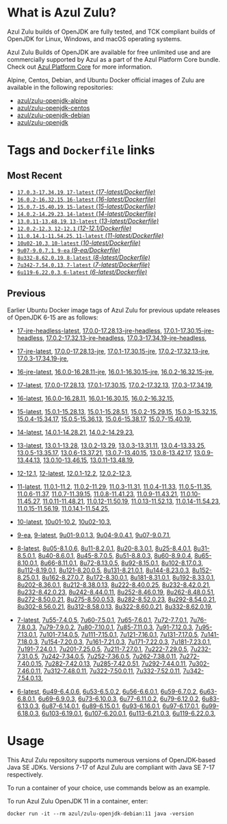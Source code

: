 What is Azul Zulu?
======================================

Azul Zulu builds of OpenJDK are fully tested, and TCK compliant builds of OpenJDK for Linux, Windows, and macOS operating systems.

Azul Zulu Builds of OpenJDK are available for free unlimited use and are commercially supported by Azul as a part of the Azul Platform Core bundle.
Check out [Azul Platform Core][3] for more information.

Alpine, Centos, Debian, and Ubuntu Docker official images of Zulu are available in the following repositories:

  * [azul/zulu-openjdk-alpine][4]
  * [azul/zulu-openjdk-centos][5]
  * [azul/zulu-openjdk-debian][6]
  * [azul/zulu-openjdk][7]

Tags and `Dockerfile` links
===========================

Most Recent
-----------

  * [`17.0.3-17.34.19`, `17-latest` (*17-latest/Dockerfile)*][10]
  * [`16.0.2-16.32.15`, `16-latest` (*16-latest/Dockerfile)*][25]
  * [`15.0.7-15.40.19`, `15-latest` (*15-latest/Dockerfile)*][33]
  * [`14.0.2-14.29.23`, `14-latest` (*14-latest/Dockerfile)*][42]
  * [`13.0.11-13.48.19`, `13-latest` (*13-latest/Dockerfile)*][45]
  * [`12.0.2-12.3`, `12-12.1` (*12-12.1/Dockerfile)*][57]
  * [`11.0.14.1-11.54.25`, `11-latest` (*11-latest/Dockerfile)*][61]
  * [`10u02-10.3`, `10-latest` (*10-latest/Dockerfile)*][78]
  * [`9u07-9.0.7.1`, `9-ea` (*9-ea/Dockerfile)*][81]
  * [`8u332-8.62.0.19`, `8-latest` (*8-latest/Dockerfile)*][86]
  * [`7u342-7.54.0.13`, `7-latest` (*7-latest/Dockerfile)*][126]
  * [`6u119-6.22.0.3`, `6-latest` (*6-latest/Dockerfile)*][163]

Previous
--------

Earlier Ubuntu Docker image tags of Azul Zulu for previous update releases of OpenJDK 6-15 are as follows:

  * [17-jre-headless-latest][20],
  [17.0.0-17.28.13-jre-headless][21],
  [17.0.1-17.30.15-jre-headless][22],
  [17.0.2-17.32.13-jre-headless][23],
  [17.0.3-17.34.19-jre-headless][24],
  
  * [17-jre-latest][11],
  [17.0.0-17.28.13-jre][16],
  [17.0.1-17.30.15-jre][17],
  [17.0.2-17.32.13-jre][18],
  [17.0.3-17.34.19-jre][19],
  
  * [16-jre-latest][26],
  [16.0.0-16.28.11-jre][30],
  [16.0.1-16.30.15-jre][31],
  [16.0.2-16.32.15-jre][32],
  
  * [17-latest][10],
  [17.0.0-17.28.13][12],
  [17.0.1-17.30.15][13],
  [17.0.2-17.32.13][14],
  [17.0.3-17.34.19][15],
  
  * [16-latest][25],
  [16.0.0-16.28.11][27],
  [16.0.1-16.30.15][28],
  [16.0.2-16.32.15][29],
  
  * [15-latest][33],
  [15.0.1-15.28.13][34],
  [15.0.1-15.28.51][35],
  [15.0.2-15.29.15][36],
  [15.0.3-15.32.15][37],
  [15.0.4-15.34.17][38],
  [15.0.5-15.36.13][39],
  [15.0.6-15.38.17][40],
  [15.0.7-15.40.19][41],
  
  * [14-latest][42],
  [14.0.1-14.28.21][43],
  [14.0.2-14.29.23][44],
  
  * [13-latest][45],
  [13.0.1-13.28][46],
  [13.0.2-13.29][47],
  [13.0.3-13.31.11][48],
  [13.0.4-13.33.25][49],
  [13.0.5-13.35.17][50],
  [13.0.6-13.37.21][51],
  [13.0.7-13.40.15][52],
  [13.0.8-13.42.17][53],
  [13.0.9-13.44.13][54],
  [13.0.10-13.46.15][55],
  [13.0.11-13.48.19][56],
  
  * [12-12.1][57],
  [12-latest][58],
  [12.0.1-12.2][59],
  [12.0.2-12.3][60],
  
  * [11-latest][61],
  [11.0.1-11.2][62],
  [11.0.2-11.29][63],
  [11.0.3-11.31][64],
  [11.0.4-11.33][65],
  [11.0.5-11.35][66],
  [11.0.6-11.37][67],
  [11.0.7-11.39.15][68],
  [11.0.8-11.41.23][69],
  [11.0.9-11.43.21][70],
  [11.0.10-11.45.27][71],
  [11.0.11-11.48.21][72],
  [11.0.12-11.50.19][73],
  [11.0.13-11.52.13][74],
  [11.0.14-11.54.23][75],
  [11.0.15-11.56.19][76],
  [11.0.14.1-11.54.25][77],
  
  * [10-latest][78],
  [10u01-10.2][79],
  [10u02-10.3][80],
  
  * [9-ea][81],
  [9-latest][82],
  [9u01-9.0.1.3][83],
  [9u04-9.0.4.1][84],
  [9u07-9.0.7.1][85],
  
  * [8-latest][86],
  [8u05-8.1.0.6][87],
  [8u11-8.2.0.1][88],
  [8u20-8.3.0.1][89],
  [8u25-8.4.0.1][90],
  [8u31-8.5.0.1][91],
  [8u40-8.6.0.1][92],
  [8u45-8.7.0.5][93],
  [8u51-8.8.0.3][94],
  [8u60-8.9.0.4][95],
  [8u65-8.10.0.1][96],
  [8u66-8.11.0.1][97],
  [8u72-8.13.0.5][98],
  [8u92-8.15.0.1][99],
  [8u102-8.17.0.3][100],
  [8u112-8.19.0.1][101],
  [8u121-8.20.0.5][102],
  [8u131-8.21.0.1][103],
  [8u144-8.23.0.3][104],
  [8u152-8.25.0.1][105],
  [8u162-8.27.0.7][106],
  [8u172-8.30.0.1][107],
  [8u181-8.31.0.1][108],
  [8u192-8.33.0.1][109],
  [8u202-8.36.0.1][110],
  [8u212-8.38.0.13][111],
  [8u222-8.40.0.25][112],
  [8u232-8.42.0.21][113],
  [8u232-8.42.0.23][114],
  [8u242-8.44.0.11][115],
  [8u252-8.46.0.19][116],
  [8u262-8.48.0.51][117],
  [8u272-8.50.0.21][118],
  [8u275-8.50.0.53][119],
  [8u282-8.52.0.23][120],
  [8u292-8.54.0.21][121],
  [8u302-8.56.0.21][122],
  [8u312-8.58.0.13][123],
  [8u322-8.60.0.21][124],
  [8u332-8.62.0.19][125],
  
  * [7-latest][126],
  [7u55-7.4.0.5][127],
  [7u60-7.5.0.1][128],
  [7u65-7.6.0.1][129],
  [7u72-7.7.0.1][130],
  [7u76-7.8.0.3][131],
  [7u79-7.9.0.2][132],
  [7u80-7.10.0.1][133],
  [7u85-7.11.0.3][134],
  [7u91-7.12.0.3][135],
  [7u95-7.13.0.1][136],
  [7u101-7.14.0.5][137],
  [7u111-7.15.0.1][138],
  [7u121-7.16.0.1][139],
  [7u131-7.17.0.5][140],
  [7u141-7.18.0.3][141],
  [7u154-7.20.0.3][142],
  [7u161-7.21.0.3][143],
  [7u171-7.22.0.3][144],
  [7u181-7.23.0.1][145],
  [7u191-7.24.0.1][146],
  [7u201-7.25.0.5][147],
  [7u211-7.27.0.1][148],
  [7u222-7.29.0.5][149],
  [7u232-7.31.0.5][150],
  [7u242-7.34.0.5][151],
  [7u252-7.36.0.5][152],
  [7u262-7.38.0.11][153],
  [7u272-7.40.0.15][154],
  [7u282-7.42.0.13][155],
  [7u285-7.42.0.51][156],
  [7u292-7.44.0.11][157],
  [7u302-7.46.0.11][158],
  [7u312-7.48.0.11][159],
  [7u322-7.50.0.11][160],
  [7u332-7.52.0.11][161],
  [7u342-7.54.0.13][162],
  
  * [6-latest][163],
  [6u49-6.4.0.6][164],
  [6u53-6.5.0.2][165],
  [6u56-6.6.0.1][166],
  [6u59-6.7.0.2][167],
  [6u63-6.8.0.1][168],
  [6u69-6.9.0.3][169],
  [6u73-6.10.0.3][170],
  [6u77-6.11.0.2][171],
  [6u79-6.12.0.2][172],
  [6u83-6.13.0.3][173],
  [6u87-6.14.0.1][174],
  [6u89-6.15.0.1][175],
  [6u93-6.16.0.1][176],
  [6u97-6.17.0.1][177],
  [6u99-6.18.0.3][178],
  [6u103-6.19.0.1][179],
  [6u107-6.20.0.1][180],
  [6u113-6.21.0.3][181],
  [6u119-6.22.0.3][182],
  

Usage
=====

This Azul Zulu repository supports numerous versions of OpenJDK-based Java SE JDKs. Versions 7-17 of Azul Zulu are compliant with Java SE 7-17 respectively.

To run a container of your choice, use commands below as an example.

To run Azul Zulu OpenJDK 11 in a container, enter:

    docker run -it --rm azul/zulu-openjdk-debian:11 java -version

  [1]: https://www.azul.com/files/ZuluDocker60.gif
  [2]: https://www.azul.com/
  [3]: https://www.azul.com/products/core/
  [4]: https://hub.docker.com/r/azul/zulu-openjdk-alpine
  [5]: https://hub.docker.com/r/azul/zulu-openjdk-centos
  [6]: https://hub.docker.com/r/azul/zulu-openjdk-debian
  [7]: https://hub.docker.com/r/azul/zulu-openjdk


  [20]: https://github.com/zulu-openjdk/zulu-openjdk/blob/master/debian/17-jre-headless-latest/Dockerfile
  [21]: https://github.com/zulu-openjdk/zulu-openjdk/blob/master/debian/17.0.0-17.28.13-jre-headless/Dockerfile
  [22]: https://github.com/zulu-openjdk/zulu-openjdk/blob/master/debian/17.0.1-17.30.15-jre-headless/Dockerfile
  [23]: https://github.com/zulu-openjdk/zulu-openjdk/blob/master/debian/17.0.2-17.32.13-jre-headless/Dockerfile
  [24]: https://github.com/zulu-openjdk/zulu-openjdk/blob/master/debian/17.0.3-17.34.19-jre-headless/Dockerfile
  
  [11]: https://github.com/zulu-openjdk/zulu-openjdk/blob/master/debian/17-jre-latest/Dockerfile
  [16]: https://github.com/zulu-openjdk/zulu-openjdk/blob/master/debian/17.0.0-17.28.13-jre/Dockerfile
  [17]: https://github.com/zulu-openjdk/zulu-openjdk/blob/master/debian/17.0.1-17.30.15-jre/Dockerfile
  [18]: https://github.com/zulu-openjdk/zulu-openjdk/blob/master/debian/17.0.2-17.32.13-jre/Dockerfile
  [19]: https://github.com/zulu-openjdk/zulu-openjdk/blob/master/debian/17.0.3-17.34.19-jre/Dockerfile
  
  [26]: https://github.com/zulu-openjdk/zulu-openjdk/blob/master/debian/16-jre-latest/Dockerfile
  [30]: https://github.com/zulu-openjdk/zulu-openjdk/blob/master/debian/16.0.0-16.28.11-jre/Dockerfile
  [31]: https://github.com/zulu-openjdk/zulu-openjdk/blob/master/debian/16.0.1-16.30.15-jre/Dockerfile
  [32]: https://github.com/zulu-openjdk/zulu-openjdk/blob/master/debian/16.0.2-16.32.15-jre/Dockerfile
  
  [10]: https://github.com/zulu-openjdk/zulu-openjdk/blob/master/debian/17-latest/Dockerfile
  [12]: https://github.com/zulu-openjdk/zulu-openjdk/blob/master/debian/17.0.0-17.28.13/Dockerfile
  [13]: https://github.com/zulu-openjdk/zulu-openjdk/blob/master/debian/17.0.1-17.30.15/Dockerfile
  [14]: https://github.com/zulu-openjdk/zulu-openjdk/blob/master/debian/17.0.2-17.32.13/Dockerfile
  [15]: https://github.com/zulu-openjdk/zulu-openjdk/blob/master/debian/17.0.3-17.34.19/Dockerfile
  
  [25]: https://github.com/zulu-openjdk/zulu-openjdk/blob/master/debian/16-latest/Dockerfile
  [27]: https://github.com/zulu-openjdk/zulu-openjdk/blob/master/debian/16.0.0-16.28.11/Dockerfile
  [28]: https://github.com/zulu-openjdk/zulu-openjdk/blob/master/debian/16.0.1-16.30.15/Dockerfile
  [29]: https://github.com/zulu-openjdk/zulu-openjdk/blob/master/debian/16.0.2-16.32.15/Dockerfile
  
  [33]: https://github.com/zulu-openjdk/zulu-openjdk/blob/master/debian/15-latest/Dockerfile
  [34]: https://github.com/zulu-openjdk/zulu-openjdk/blob/master/debian/15.0.1-15.28.13/Dockerfile
  [35]: https://github.com/zulu-openjdk/zulu-openjdk/blob/master/debian/15.0.1-15.28.51/Dockerfile
  [36]: https://github.com/zulu-openjdk/zulu-openjdk/blob/master/debian/15.0.2-15.29.15/Dockerfile
  [37]: https://github.com/zulu-openjdk/zulu-openjdk/blob/master/debian/15.0.3-15.32.15/Dockerfile
  [38]: https://github.com/zulu-openjdk/zulu-openjdk/blob/master/debian/15.0.4-15.34.17/Dockerfile
  [39]: https://github.com/zulu-openjdk/zulu-openjdk/blob/master/debian/15.0.5-15.36.13/Dockerfile
  [40]: https://github.com/zulu-openjdk/zulu-openjdk/blob/master/debian/15.0.6-15.38.17/Dockerfile
  [41]: https://github.com/zulu-openjdk/zulu-openjdk/blob/master/debian/15.0.7-15.40.19/Dockerfile
  
  [42]: https://github.com/zulu-openjdk/zulu-openjdk/blob/master/debian/14-latest/Dockerfile
  [43]: https://github.com/zulu-openjdk/zulu-openjdk/blob/master/debian/14.0.1-14.28.21/Dockerfile
  [44]: https://github.com/zulu-openjdk/zulu-openjdk/blob/master/debian/14.0.2-14.29.23/Dockerfile
  
  [45]: https://github.com/zulu-openjdk/zulu-openjdk/blob/master/debian/13-latest/Dockerfile
  [46]: https://github.com/zulu-openjdk/zulu-openjdk/blob/master/debian/13.0.1-13.28/Dockerfile
  [47]: https://github.com/zulu-openjdk/zulu-openjdk/blob/master/debian/13.0.2-13.29/Dockerfile
  [48]: https://github.com/zulu-openjdk/zulu-openjdk/blob/master/debian/13.0.3-13.31.11/Dockerfile
  [49]: https://github.com/zulu-openjdk/zulu-openjdk/blob/master/debian/13.0.4-13.33.25/Dockerfile
  [50]: https://github.com/zulu-openjdk/zulu-openjdk/blob/master/debian/13.0.5-13.35.17/Dockerfile
  [51]: https://github.com/zulu-openjdk/zulu-openjdk/blob/master/debian/13.0.6-13.37.21/Dockerfile
  [52]: https://github.com/zulu-openjdk/zulu-openjdk/blob/master/debian/13.0.7-13.40.15/Dockerfile
  [53]: https://github.com/zulu-openjdk/zulu-openjdk/blob/master/debian/13.0.8-13.42.17/Dockerfile
  [54]: https://github.com/zulu-openjdk/zulu-openjdk/blob/master/debian/13.0.9-13.44.13/Dockerfile
  [55]: https://github.com/zulu-openjdk/zulu-openjdk/blob/master/debian/13.0.10-13.46.15/Dockerfile
  [56]: https://github.com/zulu-openjdk/zulu-openjdk/blob/master/debian/13.0.11-13.48.19/Dockerfile
  
  [57]: https://github.com/zulu-openjdk/zulu-openjdk/blob/master/debian/12-12.1/Dockerfile
  [58]: https://github.com/zulu-openjdk/zulu-openjdk/blob/master/debian/12-latest/Dockerfile
  [59]: https://github.com/zulu-openjdk/zulu-openjdk/blob/master/debian/12.0.1-12.2/Dockerfile
  [60]: https://github.com/zulu-openjdk/zulu-openjdk/blob/master/debian/12.0.2-12.3/Dockerfile
  
  [61]: https://github.com/zulu-openjdk/zulu-openjdk/blob/master/debian/11-latest/Dockerfile
  [62]: https://github.com/zulu-openjdk/zulu-openjdk/blob/master/debian/11.0.1-11.2/Dockerfile
  [63]: https://github.com/zulu-openjdk/zulu-openjdk/blob/master/debian/11.0.2-11.29/Dockerfile
  [64]: https://github.com/zulu-openjdk/zulu-openjdk/blob/master/debian/11.0.3-11.31/Dockerfile
  [65]: https://github.com/zulu-openjdk/zulu-openjdk/blob/master/debian/11.0.4-11.33/Dockerfile
  [66]: https://github.com/zulu-openjdk/zulu-openjdk/blob/master/debian/11.0.5-11.35/Dockerfile
  [67]: https://github.com/zulu-openjdk/zulu-openjdk/blob/master/debian/11.0.6-11.37/Dockerfile
  [68]: https://github.com/zulu-openjdk/zulu-openjdk/blob/master/debian/11.0.7-11.39.15/Dockerfile
  [69]: https://github.com/zulu-openjdk/zulu-openjdk/blob/master/debian/11.0.8-11.41.23/Dockerfile
  [70]: https://github.com/zulu-openjdk/zulu-openjdk/blob/master/debian/11.0.9-11.43.21/Dockerfile
  [71]: https://github.com/zulu-openjdk/zulu-openjdk/blob/master/debian/11.0.10-11.45.27/Dockerfile
  [72]: https://github.com/zulu-openjdk/zulu-openjdk/blob/master/debian/11.0.11-11.48.21/Dockerfile
  [73]: https://github.com/zulu-openjdk/zulu-openjdk/blob/master/debian/11.0.12-11.50.19/Dockerfile
  [74]: https://github.com/zulu-openjdk/zulu-openjdk/blob/master/debian/11.0.13-11.52.13/Dockerfile
  [75]: https://github.com/zulu-openjdk/zulu-openjdk/blob/master/debian/11.0.14-11.54.23/Dockerfile
  [76]: https://github.com/zulu-openjdk/zulu-openjdk/blob/master/debian/11.0.15-11.56.19/Dockerfile
  [77]: https://github.com/zulu-openjdk/zulu-openjdk/blob/master/debian/11.0.14.1-11.54.25/Dockerfile
  
  [78]: https://github.com/zulu-openjdk/zulu-openjdk/blob/master/debian/10-latest/Dockerfile
  [79]: https://github.com/zulu-openjdk/zulu-openjdk/blob/master/debian/10u01-10.2/Dockerfile
  [80]: https://github.com/zulu-openjdk/zulu-openjdk/blob/master/debian/10u02-10.3/Dockerfile
  
  [81]: https://github.com/zulu-openjdk/zulu-openjdk/blob/master/debian/9-ea/Dockerfile
  [82]: https://github.com/zulu-openjdk/zulu-openjdk/blob/master/debian/9-latest/Dockerfile
  [83]: https://github.com/zulu-openjdk/zulu-openjdk/blob/master/debian/9u01-9.0.1.3/Dockerfile
  [84]: https://github.com/zulu-openjdk/zulu-openjdk/blob/master/debian/9u04-9.0.4.1/Dockerfile
  [85]: https://github.com/zulu-openjdk/zulu-openjdk/blob/master/debian/9u07-9.0.7.1/Dockerfile
  
  [86]: https://github.com/zulu-openjdk/zulu-openjdk/blob/master/debian/8-latest/Dockerfile
  [87]: https://github.com/zulu-openjdk/zulu-openjdk/blob/master/debian/8u05-8.1.0.6/Dockerfile
  [88]: https://github.com/zulu-openjdk/zulu-openjdk/blob/master/debian/8u11-8.2.0.1/Dockerfile
  [89]: https://github.com/zulu-openjdk/zulu-openjdk/blob/master/debian/8u20-8.3.0.1/Dockerfile
  [90]: https://github.com/zulu-openjdk/zulu-openjdk/blob/master/debian/8u25-8.4.0.1/Dockerfile
  [91]: https://github.com/zulu-openjdk/zulu-openjdk/blob/master/debian/8u31-8.5.0.1/Dockerfile
  [92]: https://github.com/zulu-openjdk/zulu-openjdk/blob/master/debian/8u40-8.6.0.1/Dockerfile
  [93]: https://github.com/zulu-openjdk/zulu-openjdk/blob/master/debian/8u45-8.7.0.5/Dockerfile
  [94]: https://github.com/zulu-openjdk/zulu-openjdk/blob/master/debian/8u51-8.8.0.3/Dockerfile
  [95]: https://github.com/zulu-openjdk/zulu-openjdk/blob/master/debian/8u60-8.9.0.4/Dockerfile
  [96]: https://github.com/zulu-openjdk/zulu-openjdk/blob/master/debian/8u65-8.10.0.1/Dockerfile
  [97]: https://github.com/zulu-openjdk/zulu-openjdk/blob/master/debian/8u66-8.11.0.1/Dockerfile
  [98]: https://github.com/zulu-openjdk/zulu-openjdk/blob/master/debian/8u72-8.13.0.5/Dockerfile
  [99]: https://github.com/zulu-openjdk/zulu-openjdk/blob/master/debian/8u92-8.15.0.1/Dockerfile
  [100]: https://github.com/zulu-openjdk/zulu-openjdk/blob/master/debian/8u102-8.17.0.3/Dockerfile
  [101]: https://github.com/zulu-openjdk/zulu-openjdk/blob/master/debian/8u112-8.19.0.1/Dockerfile
  [102]: https://github.com/zulu-openjdk/zulu-openjdk/blob/master/debian/8u121-8.20.0.5/Dockerfile
  [103]: https://github.com/zulu-openjdk/zulu-openjdk/blob/master/debian/8u131-8.21.0.1/Dockerfile
  [104]: https://github.com/zulu-openjdk/zulu-openjdk/blob/master/debian/8u144-8.23.0.3/Dockerfile
  [105]: https://github.com/zulu-openjdk/zulu-openjdk/blob/master/debian/8u152-8.25.0.1/Dockerfile
  [106]: https://github.com/zulu-openjdk/zulu-openjdk/blob/master/debian/8u162-8.27.0.7/Dockerfile
  [107]: https://github.com/zulu-openjdk/zulu-openjdk/blob/master/debian/8u172-8.30.0.1/Dockerfile
  [108]: https://github.com/zulu-openjdk/zulu-openjdk/blob/master/debian/8u181-8.31.0.1/Dockerfile
  [109]: https://github.com/zulu-openjdk/zulu-openjdk/blob/master/debian/8u192-8.33.0.1/Dockerfile
  [110]: https://github.com/zulu-openjdk/zulu-openjdk/blob/master/debian/8u202-8.36.0.1/Dockerfile
  [111]: https://github.com/zulu-openjdk/zulu-openjdk/blob/master/debian/8u212-8.38.0.13/Dockerfile
  [112]: https://github.com/zulu-openjdk/zulu-openjdk/blob/master/debian/8u222-8.40.0.25/Dockerfile
  [113]: https://github.com/zulu-openjdk/zulu-openjdk/blob/master/debian/8u232-8.42.0.21/Dockerfile
  [114]: https://github.com/zulu-openjdk/zulu-openjdk/blob/master/debian/8u232-8.42.0.23/Dockerfile
  [115]: https://github.com/zulu-openjdk/zulu-openjdk/blob/master/debian/8u242-8.44.0.11/Dockerfile
  [116]: https://github.com/zulu-openjdk/zulu-openjdk/blob/master/debian/8u252-8.46.0.19/Dockerfile
  [117]: https://github.com/zulu-openjdk/zulu-openjdk/blob/master/debian/8u262-8.48.0.51/Dockerfile
  [118]: https://github.com/zulu-openjdk/zulu-openjdk/blob/master/debian/8u272-8.50.0.21/Dockerfile
  [119]: https://github.com/zulu-openjdk/zulu-openjdk/blob/master/debian/8u275-8.50.0.53/Dockerfile
  [120]: https://github.com/zulu-openjdk/zulu-openjdk/blob/master/debian/8u282-8.52.0.23/Dockerfile
  [121]: https://github.com/zulu-openjdk/zulu-openjdk/blob/master/debian/8u292-8.54.0.21/Dockerfile
  [122]: https://github.com/zulu-openjdk/zulu-openjdk/blob/master/debian/8u302-8.56.0.21/Dockerfile
  [123]: https://github.com/zulu-openjdk/zulu-openjdk/blob/master/debian/8u312-8.58.0.13/Dockerfile
  [124]: https://github.com/zulu-openjdk/zulu-openjdk/blob/master/debian/8u322-8.60.0.21/Dockerfile
  [125]: https://github.com/zulu-openjdk/zulu-openjdk/blob/master/debian/8u332-8.62.0.19/Dockerfile
  
  [126]: https://github.com/zulu-openjdk/zulu-openjdk/blob/master/debian/7-latest/Dockerfile
  [127]: https://github.com/zulu-openjdk/zulu-openjdk/blob/master/debian/7u55-7.4.0.5/Dockerfile
  [128]: https://github.com/zulu-openjdk/zulu-openjdk/blob/master/debian/7u60-7.5.0.1/Dockerfile
  [129]: https://github.com/zulu-openjdk/zulu-openjdk/blob/master/debian/7u65-7.6.0.1/Dockerfile
  [130]: https://github.com/zulu-openjdk/zulu-openjdk/blob/master/debian/7u72-7.7.0.1/Dockerfile
  [131]: https://github.com/zulu-openjdk/zulu-openjdk/blob/master/debian/7u76-7.8.0.3/Dockerfile
  [132]: https://github.com/zulu-openjdk/zulu-openjdk/blob/master/debian/7u79-7.9.0.2/Dockerfile
  [133]: https://github.com/zulu-openjdk/zulu-openjdk/blob/master/debian/7u80-7.10.0.1/Dockerfile
  [134]: https://github.com/zulu-openjdk/zulu-openjdk/blob/master/debian/7u85-7.11.0.3/Dockerfile
  [135]: https://github.com/zulu-openjdk/zulu-openjdk/blob/master/debian/7u91-7.12.0.3/Dockerfile
  [136]: https://github.com/zulu-openjdk/zulu-openjdk/blob/master/debian/7u95-7.13.0.1/Dockerfile
  [137]: https://github.com/zulu-openjdk/zulu-openjdk/blob/master/debian/7u101-7.14.0.5/Dockerfile
  [138]: https://github.com/zulu-openjdk/zulu-openjdk/blob/master/debian/7u111-7.15.0.1/Dockerfile
  [139]: https://github.com/zulu-openjdk/zulu-openjdk/blob/master/debian/7u121-7.16.0.1/Dockerfile
  [140]: https://github.com/zulu-openjdk/zulu-openjdk/blob/master/debian/7u131-7.17.0.5/Dockerfile
  [141]: https://github.com/zulu-openjdk/zulu-openjdk/blob/master/debian/7u141-7.18.0.3/Dockerfile
  [142]: https://github.com/zulu-openjdk/zulu-openjdk/blob/master/debian/7u154-7.20.0.3/Dockerfile
  [143]: https://github.com/zulu-openjdk/zulu-openjdk/blob/master/debian/7u161-7.21.0.3/Dockerfile
  [144]: https://github.com/zulu-openjdk/zulu-openjdk/blob/master/debian/7u171-7.22.0.3/Dockerfile
  [145]: https://github.com/zulu-openjdk/zulu-openjdk/blob/master/debian/7u181-7.23.0.1/Dockerfile
  [146]: https://github.com/zulu-openjdk/zulu-openjdk/blob/master/debian/7u191-7.24.0.1/Dockerfile
  [147]: https://github.com/zulu-openjdk/zulu-openjdk/blob/master/debian/7u201-7.25.0.5/Dockerfile
  [148]: https://github.com/zulu-openjdk/zulu-openjdk/blob/master/debian/7u211-7.27.0.1/Dockerfile
  [149]: https://github.com/zulu-openjdk/zulu-openjdk/blob/master/debian/7u222-7.29.0.5/Dockerfile
  [150]: https://github.com/zulu-openjdk/zulu-openjdk/blob/master/debian/7u232-7.31.0.5/Dockerfile
  [151]: https://github.com/zulu-openjdk/zulu-openjdk/blob/master/debian/7u242-7.34.0.5/Dockerfile
  [152]: https://github.com/zulu-openjdk/zulu-openjdk/blob/master/debian/7u252-7.36.0.5/Dockerfile
  [153]: https://github.com/zulu-openjdk/zulu-openjdk/blob/master/debian/7u262-7.38.0.11/Dockerfile
  [154]: https://github.com/zulu-openjdk/zulu-openjdk/blob/master/debian/7u272-7.40.0.15/Dockerfile
  [155]: https://github.com/zulu-openjdk/zulu-openjdk/blob/master/debian/7u282-7.42.0.13/Dockerfile
  [156]: https://github.com/zulu-openjdk/zulu-openjdk/blob/master/debian/7u285-7.42.0.51/Dockerfile
  [157]: https://github.com/zulu-openjdk/zulu-openjdk/blob/master/debian/7u292-7.44.0.11/Dockerfile
  [158]: https://github.com/zulu-openjdk/zulu-openjdk/blob/master/debian/7u302-7.46.0.11/Dockerfile
  [159]: https://github.com/zulu-openjdk/zulu-openjdk/blob/master/debian/7u312-7.48.0.11/Dockerfile
  [160]: https://github.com/zulu-openjdk/zulu-openjdk/blob/master/debian/7u322-7.50.0.11/Dockerfile
  [161]: https://github.com/zulu-openjdk/zulu-openjdk/blob/master/debian/7u332-7.52.0.11/Dockerfile
  [162]: https://github.com/zulu-openjdk/zulu-openjdk/blob/master/debian/7u342-7.54.0.13/Dockerfile
  
  [163]: https://github.com/zulu-openjdk/zulu-openjdk/blob/master/debian/6-latest/Dockerfile
  [164]: https://github.com/zulu-openjdk/zulu-openjdk/blob/master/debian/6u49-6.4.0.6/Dockerfile
  [165]: https://github.com/zulu-openjdk/zulu-openjdk/blob/master/debian/6u53-6.5.0.2/Dockerfile
  [166]: https://github.com/zulu-openjdk/zulu-openjdk/blob/master/debian/6u56-6.6.0.1/Dockerfile
  [167]: https://github.com/zulu-openjdk/zulu-openjdk/blob/master/debian/6u59-6.7.0.2/Dockerfile
  [168]: https://github.com/zulu-openjdk/zulu-openjdk/blob/master/debian/6u63-6.8.0.1/Dockerfile
  [169]: https://github.com/zulu-openjdk/zulu-openjdk/blob/master/debian/6u69-6.9.0.3/Dockerfile
  [170]: https://github.com/zulu-openjdk/zulu-openjdk/blob/master/debian/6u73-6.10.0.3/Dockerfile
  [171]: https://github.com/zulu-openjdk/zulu-openjdk/blob/master/debian/6u77-6.11.0.2/Dockerfile
  [172]: https://github.com/zulu-openjdk/zulu-openjdk/blob/master/debian/6u79-6.12.0.2/Dockerfile
  [173]: https://github.com/zulu-openjdk/zulu-openjdk/blob/master/debian/6u83-6.13.0.3/Dockerfile
  [174]: https://github.com/zulu-openjdk/zulu-openjdk/blob/master/debian/6u87-6.14.0.1/Dockerfile
  [175]: https://github.com/zulu-openjdk/zulu-openjdk/blob/master/debian/6u89-6.15.0.1/Dockerfile
  [176]: https://github.com/zulu-openjdk/zulu-openjdk/blob/master/debian/6u93-6.16.0.1/Dockerfile
  [177]: https://github.com/zulu-openjdk/zulu-openjdk/blob/master/debian/6u97-6.17.0.1/Dockerfile
  [178]: https://github.com/zulu-openjdk/zulu-openjdk/blob/master/debian/6u99-6.18.0.3/Dockerfile
  [179]: https://github.com/zulu-openjdk/zulu-openjdk/blob/master/debian/6u103-6.19.0.1/Dockerfile
  [180]: https://github.com/zulu-openjdk/zulu-openjdk/blob/master/debian/6u107-6.20.0.1/Dockerfile
  [181]: https://github.com/zulu-openjdk/zulu-openjdk/blob/master/debian/6u113-6.21.0.3/Dockerfile
  [182]: https://github.com/zulu-openjdk/zulu-openjdk/blob/master/debian/6u119-6.22.0.3/Dockerfile
  